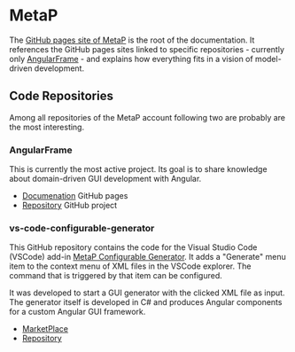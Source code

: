 <!--
**MetaP/MetaP** is a ✨ _special_ ✨ repository because its `README.md` (this file) appears on your GitHub profile.

Here are some ideas to get you started:

- 🔭 I’m currently working on ...
- 🌱 I’m currently learning ...
- 👯 I’m looking to collaborate on ...
- 🤔 I’m looking for help with ...
- 💬 Ask me about ...
- 📫 How to reach me: ...
- 😄 Pronouns: ...
- ⚡ Fun fact: ...
-->
# MetaP

The [GitHub pages site of MetaP](https://metap.github.io) is the root of the documentation. It references the GitHub pages sites linked to specific repositories - currently only [AngularFrame](https://metap.github.io/AngularFrame) - and explains how everything fits in a vision of model-driven development.

## Code Repositories
Among all repositories of the MetaP account following two are probably are the most interesting.

### AngularFrame
This is currently the most active project. Its goal is to share knowledge about domain-driven GUI development with Angular.
- [Documenation](https://metap.github.io/AngularFrame) GitHub pages
- [Repository](https://github.com/MetaP/AngularFrame) GitHub project  

### vs-code-configurable-generator
This GitHub repository contains the code for the Visual Studio Code (VSCode) add-in [MetaP Configurable Generator](https://marketplace.visualstudio.com/items?itemName=metap.configurable-generator). It adds a "Generate" menu item to the context menu of XML files in the VSCode explorer. The command that is triggered by that item can be configured.

It was developed to start a GUI generator with the clicked XML file as input. The generator itself is developed in C# and produces Angular components for a custom Angular GUI framework.

- [MarketPlace](https://marketplace.visualstudio.com/items?itemName=metap.configurable-generator)
- [Repository](https://github.com/MetaP/vscode-configurable-generator)
